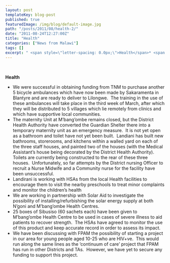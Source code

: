 ```yaml
---
layout: post
templateKey: blog-post
published: true
featuredImage: /img/blog/default-image.jpg
path: "/posts/2011/08/health-2/"
date: "2011-08-24T12:27:00Z"
title: "Health"
categories: ["News from Malawi"]
tags: []
excerpt: " <span style=\"letter-spacing: 0.0px;\">Health</span>* <span style=\"letter-spacing: 0.0px;\">We ha..."
---
```


 

<span style="letter-spacing: 0.0px;">**Health**</span>

* <span style="letter-spacing: 0.0px;">We were successful in obtaining funding from TNM to purchase another 5 bicycle ambulances which have now been made by Sakaramenta in Blantyre and are ready to deliver to Lilongwe.  The training in the use of these ambulances will take place in the third week of March, after which they will be distributed to 5 villages which lie remotely from clinics and which have supportive local communities.</span>
* <span style="letter-spacing: 0.0px;">The maternity Unit at M’bang’ombe remains closed, but the District Health Authority have converted the Guardian Shelter there into a temporary maternity unit as an emergency measure.  It is not yet open as a bathroom and toilet have not yet been built.  Landiani has built new bathrooms, storerooms, and kitchens within a walled yard on each of the three staff houses, and painted two of the houses (with the Medical Assistant’s house being decorated by the District Health Authority).  Toilets are currently being constructed to the rear of these three houses.  Unfortunately, so far attempts by the District nursing Officer to recruit a Nurse Midwife and a Community nurse for the facility have been unsuccessful.</span>
* <span style="letter-spacing: 0.0px;">Landirani is working with HSAs from the local Health facilities to encourage them to visit the nearby preschools to treat minor complaints and monitor the children’s health</span>
* <span style="letter-spacing: 0.0px;">We are working in partnership with Solar Aid to investigate the possibility of installing/refurbishing the solar energy supply at both N’goni and M’bang’ombe Health Centres.  </span>
* <span style="letter-spacing: 0.0px;">25 boxes of Sibusiso (60 sachets each) have been given to M’bang’ombe Health Centre to be used in cases of severe illness to aid patients to recover strength.  The HSAs have agreed to monitor the use of this product and keep accurate record in order to assess its impact.</span>
* <span style="letter-spacing: 0.0px;">We have been discussing with FPAM the possibility of starting a project in our area for young people aged 10-25 who are HIV+ve.  This would run along the same lines as the ‘continuum of care’ project that FPAM has run in other Districts and TAs.  However, we have yet to secure any funding to support this project. </span>